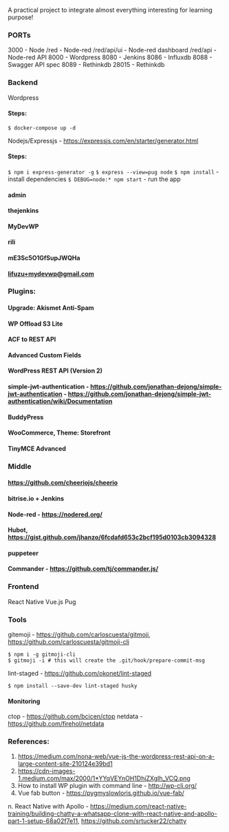 
A practical project to integrate almost everything interesting for learning purpose!

### PORTs
3000 - Node
    /red - Node-red
    /red/api/ui - Node-red dashboard
    /red/api - Node-red API
8000 - Wordpress
8080 - Jenkins
8086 - Influxdb
8088 - Swagger API spec
8089 - Rethinkdb
28015 - Rethinkdb


### Backend
Wordpress

#### Steps:
`$ docker-compose up -d`

Nodejs/Expressjs - https://expressjs.com/en/starter/generator.html

#### Steps:
`$ npm i express-generator -g`
`$ express --view=pug node`
`$ npm install` - install dependencies
`$ DEBUG=node:* npm start` - run the app

#### admin
#### thejenkins

#### MyDevWP
#### rili
#### mE3Sc5O1GfSupJWQHa
#### lifuzu+mydevwp@gmail.com

### Plugins:
#### Upgrade: Akismet Anti-Spam
#### WP Offload S3 Lite
#### ACF to REST API
#### Advanced Custom Fields
#### WordPress REST API (Version 2)
#### simple-jwt-authentication - https://github.com/jonathan-dejong/simple-jwt-authentication - https://github.com/jonathan-dejong/simple-jwt-authentication/wiki/Documentation
#### BuddyPress
#### WooCommerce, Theme: Storefront
#### TinyMCE Advanced


### Middle
#### https://github.com/cheeriojs/cheerio
#### bitrise.io + Jenkins
#### Node-red - https://nodered.org/
#### Hubot, https://gist.github.com/jhanzo/6fcdafd653c2bcf195d0103cb3094328
#### puppeteer
#### Commander - https://github.com/tj/commander.js/

### Frontend
React Native
Vue.js
Pug

### Tools
gitemoji - https://github.com/carloscuesta/gitmoji, https://github.com/carloscuesta/gitmoji-cli
```
$ npm i -g gitmoji-cli
$ gitmoji -i # this will create the .git/hook/prepare-commit-msg
```

lint-staged - https://github.com/okonet/lint-staged
```
$ npm install --save-dev lint-staged husky
```

#### Monitoring
ctop - https://github.com/bcicen/ctop
netdata - https://github.com/firehol/netdata

### References:
1. https://medium.com/nona-web/vue-js-the-wordpress-rest-api-on-a-large-content-site-210124e39bd1
2. https://cdn-images-1.medium.com/max/2000/1*YYqVEYnOH1DhjZXgIh_VCQ.png
3. How to install WP plugin with command line - http://wp-cli.org/
4. Vue fab button - https://pygmyslowloris.github.io/vue-fab/


n. React Native with Apollo - https://medium.com/react-native-training/building-chatty-a-whatsapp-clone-with-react-native-and-apollo-part-1-setup-68a02f7e11, https://github.com/srtucker22/chatty


